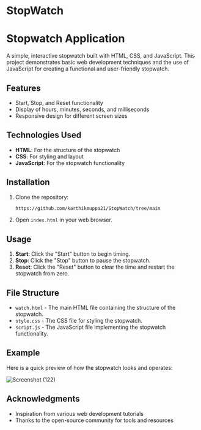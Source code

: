 # StopWatch
# Stopwatch Application

A simple, interactive stopwatch built with HTML, CSS, and JavaScript. This project demonstrates basic web development techniques and the use of JavaScript for creating a functional and user-friendly stopwatch.

## Features

- Start, Stop, and Reset functionality
- Display of hours, minutes, seconds, and milliseconds
- Responsive design for different screen sizes

## Technologies Used

- **HTML**: For the structure of the stopwatch
- **CSS**: For styling and layout
- **JavaScript**: For the stopwatch functionality

## Installation

1. Clone the repository:

    ```bash
    https://github.com/karthikmuppa21/StopWatch/tree/main
    ```
    
2. Open `index.html` in your web browser.

## Usage

1. **Start**: Click the "Start" button to begin timing.
2. **Stop**: Click the "Stop" button to pause the stopwatch.
3. **Reset**: Click the "Reset" button to clear the time and restart the stopwatch from zero.

## File Structure

- `watch.html` - The main HTML file containing the structure of the stopwatch.
- `style.css` - The CSS file for styling the stopwatch.
- `script.js` - The JavaScript file implementing the stopwatch functionality.

## Example

Here is a quick preview of how the stopwatch looks and operates:

![Screenshot (122)](https://github.com/user-attachments/assets/e46ed597-a008-4d85-abc8-d9acc3203057)

## Acknowledgments

- Inspiration from various web development tutorials
- Thanks to the open-source community for tools and resources

